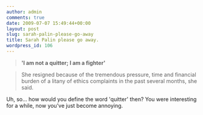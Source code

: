 ```yaml
---
author: admin
comments: true
date: 2009-07-07 15:49:44+00:00
layout: post
slug: sarah-palin-please-go-away
title: Sarah Palin please go away.
wordpress_id: 106
---
```


> **'I am not a quitter; I am a fighter'**





> She resigned because of the tremendous pressure, time and financial burden of a litany of ethics complaints in the past several months, she said.



Uh, so... how would you define the word 'quitter' then? You were interesting for a while, now you've just become annoying.
